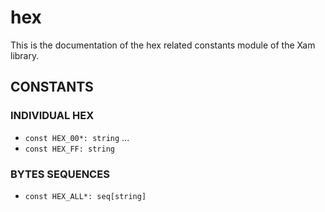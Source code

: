 # hex

This is the documentation of the hex related constants module of the Xam library.

## CONSTANTS

### INDIVIDUAL HEX

- `const HEX_00*: string`
...
- `const HEX_FF: string`

### BYTES SEQUENCES

- `const HEX_ALL*: seq[string]`
